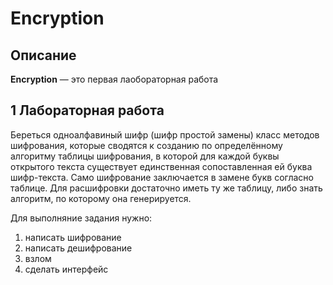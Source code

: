 # Encryption 
## Описание

**Encryption** — это первая лаобораторная работа 
## 1 Лабораторная работа
Береться одноалфавиный шифр (шифр простой замены)
класс методов шифрования, которые сводятся к созданию по определённому алгоритму таблицы шифрования, в которой для каждой буквы открытого текста существует единственная сопоставленная ей буква шифр-текста.
Само шифрование заключается в замене букв согласно таблице.
Для расшифровки достаточно иметь ту же таблицу, либо знать алгоритм, по которому она генерируется.

Для выполняние задания нужно:
1) написать шифрование
2) написать дешифрование
3) взлом
4) сделать интерфейс




